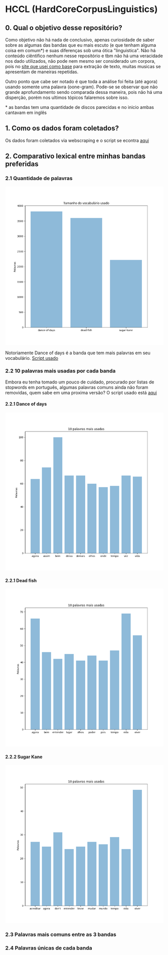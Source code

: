 # HCCL (HardCoreCorpusLinguistics)

## 0. Qual o objetivo desse repositório?

Como objetivo não há nada de conclusivo, apenas curiosidade de saber sobre as algumas das bandas que eu mais escuto (e que tenham alguma coisa em comum*) e suas diferenças sob uma ótica "linguistica". Não há conteúdo ciêntifico nenhum nesse repositório e tbm não há uma veracidade nos dado utilizados, não pode nem mesmo ser considerado um corpora, pois no [site que usei como base](https://www.letras.mus.br/) para extração de texto, muitas musicas se apresentam de maneiras repetidas.

Outro ponto que cabe ser notado é que toda a análise foi feita (até agora) usando somente uma palavra (oone-gram). Pode-se se observar que não grande aprofundamento sendo comparada dessa maneira, pois não há uma disperção, porém nos ultimos tópicos falaremos sobre isso.

\* as bandas tem uma quantidade de discos parecidas e no inicio ambas cantavam em inglês

## 1. Como os dados foram coletados?

Os dados foram coletados via webscraping e o script se econtra [aqui](./scrap.py)

## 2. Comparativo lexical entre minhas bandas preferidas

### 2.1 Quantidade de palavras

![Vocabulário](./images/vocabulario_interbandas.png)

Notoriamente Dance of days é a banda que tem mais palavras em seu vocabulário.
[Script usado](./images/quantidade_de_palavras.py)


### 2.2 10 palavras mais usadas por cada banda

Embora eu tenha tomado um pouco de cuidado, procurado por listas de stopwords em português, algumas palavras comuns ainda não foram removidas, quem sabe em uma proxima versão? O script usado está [aqui](./palavras_mais_comuns.py)

#### 2.2.1 Dance of days
![Vocabulário](./images/dance-of-days_top10.png)

#### 2.2.1 Dead fish
![Vocabulário](./images/dead-fish_top10.png)

#### 2.2.2 Sugar Kane
![Vocabulário](./images/sugar-kane_top10.png)

### 2.3 Palavras mais comuns entre as 3 bandas

### 2.4 Palavras únicas de cada banda
